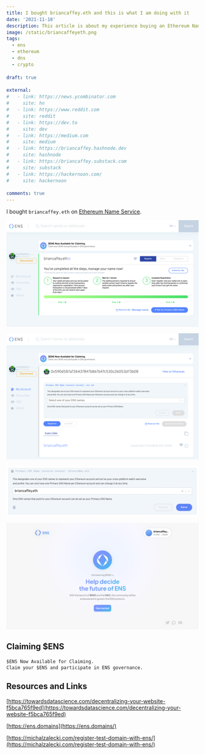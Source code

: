 ```yaml
---
title: I bought briancaffey.eth and this is what I am doing with it
date: '2021-11-18'
description: This article is about my experience buying an Ethereum Name Server (ENS) domain name and my process
image: /static/briancaffeyeth.png
tags:
  - ens
  - ethereum
  - dns
  - crypto

draft: true

external:
#   - link: https://news.ycombinator.com
#     site: hn
#   - link: https://www.reddit.com
#     site: reddit
#   - link: https://dev.to
#     site: dev
#   - link: https://medium.com
#     site: medium
#   - link: https://briancaffey.hashnode.dev
#     site: hashnode
#   - link: https://briancaffey.substack.com
#     site: substack
#   - link: https://hackernoon.com/
#     site: hackernoon

comments: true
---
```


I bought `briancaffey.eth` on [Ethereum Name Service](https://www.ens.domains/).

![briancaffey.eth](/static/briancaffeyeth.png)


![Manage ens](/static/manage-ens.png)

![primary ens](/static/primary-ens.png)

![ens airdrop](/static/ens-airdrop.png)

## Claiming $ENS

```
$ENS Now Available for Claiming.
Claim your $ENS and participate in ENS governance.
```



## Resources and Links

[https://towardsdatascience.com/decentralizing-your-website-f5bca765f9ed](https://towardsdatascience.com/decentralizing-your-website-f5bca765f9ed)

[https://ens.domains](https://ens.domains/)

[https://michalzalecki.com/register-test-domain-with-ens/](https://michalzalecki.com/register-test-domain-with-ens/)
